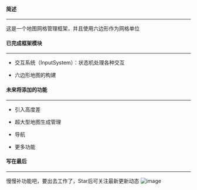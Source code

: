 #### 简述

------

这是一个地图网格管理框架，并且使用六边形作为网格单位



#### 已完成框架模块

------

* 交互系统（InputSystem）：状态机处理各种交互

* 六边形地图的构建



#### 未来将添加的功能

------

* 引入高度差

* 超大型地图生成管理
* 导航
* 更多功能



#### 写在最后

------

慢慢补功能吧，要出去工作了，Star后可关注最新更新动态
![image](https://github.com/Wilson403/MapGrid4Unity/assets/38308449/6f5f00f1-fdfa-4447-aa8c-4b6a267a3776)
